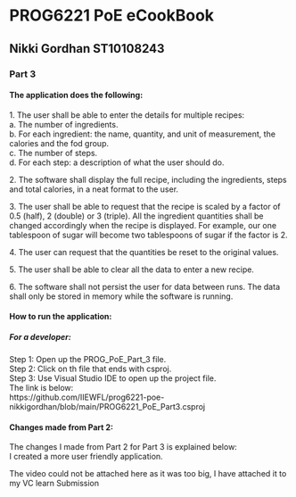 
<h1> <b> PROG6221 PoE eCookBook </b> </h1>
<h2> Nikki Gordhan ST10108243 </h2>
<h3> Part 3 </h3>
<h4> The application does the following: </h4>
<p> 1. The user shall be able to enter the details for multiple recipes: </br>
	a. The number of ingredients.</br>
	b. For each ingredient: the name, quantity, and unit of measurement, the calories and the fod group. </br>
	c. The number of steps.</br>
	d. For each step: a description of what the user should do. </p>
<p> 2.  The software shall display the full recipe, including the ingredients, steps and total calories, in a neat format to the user. </br> </p>
<p> 3. The user shall be able to request that the recipe is scaled by a factor of 0.5 (half), 2 (double) or 3 (triple). All the ingredient quantities shall be changed accordingly when the recipe is displayed. For example, our one tablespoon of sugar will become two tablespoons of sugar if the factor is 2. </br> </p>
<p> 4. The user can request that the quantities be reset to the original values. </br> </p>
<p> 5. The user shall be able to clear all the data to enter a new recipe.  </br> </p>
<p> 6. The software shall not persist the user for data between runs. The data shall only be stored in memory while the software is running.  </br> </p>

<h4> How to run the application: </h4>
<h5> For a developer: </h5>
<p> Step 1: Open up the PROG_PoE_Part_3 file. </br>
Step 2: Click on th file that ends with csproj. </br>
Step 3: Use Visual Studio IDE to open up the project file. </br>
The link is below: </br>
https://github.com/IIEWFL/prog6221-poe-nikkigordhan/blob/main/PROG6221_PoE_Part3.csproj </p>
	
<h4> Changes made from Part 2: </h4>
<p>The changes I made from Part 2 for Part 3 is explained below:</br>
I created a more user friendly application.</br>

 <p>The video could not be attached here as it was too big, I have attached it to my VC learn Submission</p>
 
